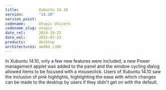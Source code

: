 ```yaml
---
title:         Xubuntu 14.10
version:       "14.10"
version_point:
codename:      Utopic Unicorn
codename_slug: utopic
date_rel:      2014-10-23
date_eol:      2015-07-23
products:      desktop
architectures: amd64,i386
---
```


In Xubuntu 14.10, only a few new features were included; a new Power management applet was added to the panel and the window cycling dialog allowed items to be focused with a mouseclick. Users of Xubuntu 14.10 saw the inclusion of pink highlights, highlighting the ease with which changes can be made to the desktop by users if they didn't get on with the default.
